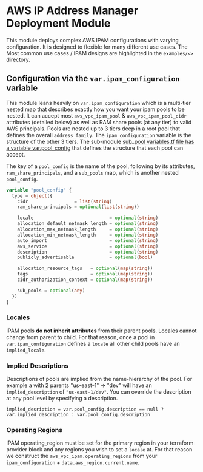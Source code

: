 # AWS IP Address Manager Deployment Module

This module deploys complex AWS IPAM configurations with varying configuration. It is designed to flexible for many different use cases. The Most common use cases / IPAM designs are highlighted in the `examples/<>` directory.

## Configuration via the `var.ipam_configuration` variable

This module leans heavily on `var.ipam_configuration` which is a multi-tier nested map that describes exactly how you want your ipam pools to be nested. It can accept most `aws_vpc_ipam_pool` & `aws_vpc_ipam_pool_cidr` attributes (detailed below) as well as RAM share pools (at any tier) to valid AWS principals. Pools are nested up to 3 tiers deep in a root pool that defines the overall `address_family`. The `ipam_configuration` variable is the structure of the other 3 tiers. The sub-module [sub_pool variables.tf file has a variable var.pool_config](./modules/sub_pool/variables.tf#L1) that defines the structure that each pool can accept.

The key of a `pool_config` is the name of the pool, following by its attributes, `ram_share_principals`, and a `sub_pools` map, which is another nested `pool_config`.

```terraform
variable "pool_config" {
  type = object({
    cidr                 = list(string)
    ram_share_principals = optional(list(string))

    locale                            = optional(string)
    allocation_default_netmask_length = optional(string)
    allocation_max_netmask_length     = optional(string)
    allocation_min_netmask_length     = optional(string)
    auto_import                       = optional(string)
    aws_service                       = optional(string)
    description                       = optional(string)
    publicly_advertisable             = optional(bool)

    allocation_resource_tags   = optional(map(string))
    tags                       = optional(map(string))
    cidr_authorization_context = optional(map(string))

    sub_pools = optional(any)
  })
}
```

### Locales

IPAM pools **do not inherit attributes** from their parent pools. Locales cannot change from parent to child. For that reason, once a pool in `var.ipam_configuration` defines a `locale` all other child pools have an `implied_locale`.

### Implied Descriptions

Descriptions of pools are implied from the name-hierarchy of the pool. For example a with 2 parents "us-east-1" -> "dev" will have an `implied_description` of `"us-east-1/dev"`. You can override the description at any pool level by specifying a description.

`implied_desription = var.pool_config.description == null ? var.implied_description : var.pool_config.description`

### Operating Regions

IPAM operating_region must be set for the primary region in your terraform provider block and any regions you wish to set a `locale` at. For that reason we construct the `aws_vpc_ipam.operating_regions` from your `ipam_configuration` + `data.aws_region.current.name`.

